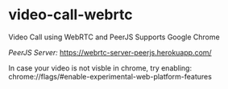 # video-call-webrtc
Video Call using WebRTC and PeerJS
Supports Google Chrome

*PeerJS Server:* https://webrtc-server-peerjs.herokuapp.com/

In case your video is not visble in chrome, try enabling: chrome://flags/#enable-experimental-web-platform-features
